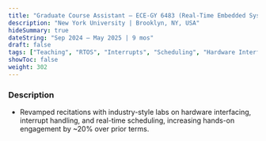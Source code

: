 ```yaml
---
title: "Graduate Course Assistant — ECE-GY 6483 (Real-Time Embedded Systems)"
description: "New York University | Brooklyn, NY, USA"
hideSummary: true
dateString: "Sep 2024 – May 2025 | 9 mos"
draft: false
tags: ["Teaching", "RTOS", "Interrupts", "Scheduling", "Hardware Interfaces"]
showToc: false
weight: 302
---
```


### Description

* Revamped recitations with industry-style labs on hardware interfacing, interrupt handling, and real-time scheduling, increasing hands-on engagement by ~20% over prior terms.